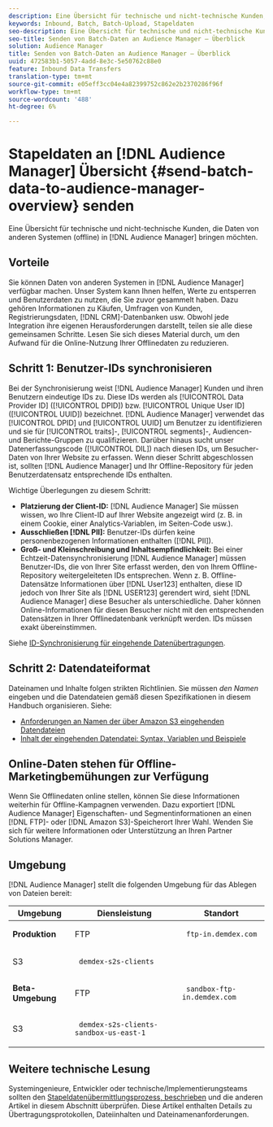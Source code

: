 ```yaml
---
description: Eine Übersicht für technische und nicht-technische Kunden, die Daten aus anderen Systemen (offline) in den Audience Manager bringen möchten.
keywords: Inbound, Batch, Batch-Upload, Stapeldaten
seo-description: Eine Übersicht für technische und nicht-technische Kunden, die Daten aus anderen Systemen (offline) in den Audience Manager bringen möchten. Verwenden Sie dazu die Option zum Hochladen von Stapeln in Audience Manager.
seo-title: Senden von Batch-Daten an Audience Manager – Überblick
solution: Audience Manager
title: Senden von Batch-Daten an Audience Manager – Überblick
uuid: 472583b1-5057-4add-8e3c-5e50762c88e0
feature: Inbound Data Transfers
translation-type: tm+mt
source-git-commit: e05eff3cc04e4a82399752c862e2b2370286f96f
workflow-type: tm+mt
source-wordcount: '488'
ht-degree: 6%

---
```



# Stapeldaten an [!DNL Audience Manager] Übersicht {#send-batch-data-to-audience-manager-overview} senden

Eine Übersicht für technische und nicht-technische Kunden, die Daten von anderen Systemen (offline) in [!DNL Audience Manager] bringen möchten.

## Vorteile

Sie können Daten von anderen Systemen in [!DNL Audience Manager] verfügbar machen. Unser System kann Ihnen helfen, Werte zu entsperren und Benutzerdaten zu nutzen, die Sie zuvor gesammelt haben. Dazu gehören Informationen zu Käufen, Umfragen von Kunden, Registrierungsdaten, [!DNL CRM]-Datenbanken usw. Obwohl jede Integration ihre eigenen Herausforderungen darstellt, teilen sie alle diese gemeinsamen Schritte. Lesen Sie sich dieses Material durch, um den Aufwand für die Online-Nutzung Ihrer Offlinedaten zu reduzieren.

## Schritt 1: Benutzer-IDs synchronisieren

Bei der Synchronisierung weist [!DNL Audience Manager] Kunden und ihren Benutzern eindeutige IDs zu. Diese IDs werden als [!UICONTROL Data Provider ID] ([!UICONTROL DPID]) bzw. [!UICONTROL Unique User ID] ([!UICONTROL UUID]) bezeichnet. [!DNL Audience Manager] verwendet das  [!UICONTROL DPID] und  [!UICONTROL UUID] um Benutzer zu identifizieren und sie für  [!UICONTROL traits]-,  [!UICONTROL segments]-, Audiencen- und Berichte-Gruppen zu qualifizieren. Darüber hinaus sucht unser Datenerfassungscode ([!UICONTROL DIL]) nach diesen IDs, um Besucher-Daten von Ihrer Website zu erfassen. Wenn dieser Schritt abgeschlossen ist, sollten [!DNL Audience Manager] und Ihr Offline-Repository für jeden Benutzerdatensatz entsprechende IDs enthalten.

Wichtige Überlegungen zu diesem Schritt:

* **Platzierung der Client-ID:** [!DNL Audience Manager] Sie müssen wissen, wo Ihre Client-ID auf Ihrer Website angezeigt wird (z. B. in einem Cookie, einer Analytics-Variablen, im Seiten-Code usw.).
* **Ausschließen  [!DNL PII]:** Benutzer-IDs dürfen keine personenbezogenen Informationen enthalten ([!DNL PII]).
* **Groß- und Kleinschreibung und Inhaltsempfindlichkeit:** Bei einer Echtzeit-Datensynchronisierung  [!DNL Audience Manager] müssen Benutzer-IDs, die von Ihrer Site erfasst werden, den von Ihrem Offline-Repository weitergeleiteten IDs entsprechen. Wenn z. B. Offline-Datensätze Informationen über [!DNL User123] enthalten, diese ID jedoch von Ihrer Site als [!DNL USER123] gerendert wird, sieht [!DNL Audience Manager] diese Besucher als unterschiedliche. Daher können Online-Informationen für diesen Besucher nicht mit den entsprechenden Datensätzen in Ihrer Offlinedatenbank verknüpft werden. IDs müssen exakt übereinstimmen.

Siehe [ID-Synchronisierung für eingehende Datenübertragungen](../../../integration/sending-audience-data/batch-data-transfer-explained/id-sync-http.md).

## Schritt 2: Datendateiformat

Dateinamen und Inhalte folgen strikten Richtlinien. Sie müssen *den Namen* eingeben und die Datendateien gemäß diesen Spezifikationen in diesem Handbuch organisieren. Siehe:

* [Anforderungen an Namen der über Amazon S3 eingehenden Datendateien](../../../integration/sending-audience-data/batch-data-transfer-explained/inbound-s3-filenames.md)
* [Inhalt der eingehenden Datendatei: Syntax, Variablen und Beispiele](../../../integration/sending-audience-data/batch-data-transfer-explained/inbound-file-contents.md)

## Online-Daten stehen für Offline-Marketingbemühungen zur Verfügung

Wenn Sie Offlinedaten online stellen, können Sie diese Informationen weiterhin für Offline-Kampagnen verwenden. Dazu exportiert [!DNL Audience Manager] Eigenschaften- und Segmentinformationen an einen [!DNL FTP]- oder [!DNL Amazon S3]-Speicherort Ihrer Wahl. Wenden Sie sich für weitere Informationen oder Unterstützung an Ihren Partner Solutions Manager.

## Umgebung

[!DNL Audience Manager] stellt die folgenden Umgebung für das Ablegen von Dateien bereit:

<table id="table_A61AA64578944B23B5A7355F2A76E882"> 
 <thead> 
  <tr> 
   <th colname="col1" class="entry"> Umgebung </th> 
   <th colname="col02" class="entry"> Diensleistung </th> 
   <th colname="col2" class="entry"> Standort </th> 
  </tr> 
 </thead>
 <tbody> 
  <tr> 
   <td colname="col1" morerows="1"> <b>Produktion</b> </td> 
   <td colname="col02"> FTP </td> 
   <td colname="col2"> <p> <code> ftp-in.demdex.com</code> </p> </td> 
  </tr> 
  <tr> 
   <td colname="col02"> S3 </td> 
   <td colname="col2"> <p> <code> demdex-s2s-clients</code> </p> </td> 
  </tr> 
  <tr> 
   <td colname="col1" morerows="1"> <b>Beta-Umgebung</b> </td> 
   <td colname="col02"> FTP </td> 
   <td colname="col2"> <p><code> sandbox-ftp-in.demdex.com</code> </p> </td> 
  </tr> 
  <tr> 
   <td colname="col02"> S3 </td> 
   <td colname="col2"> <p> <code> demdex-s2s-clients-sandbox-us-east-1</code> </p> </td> 
  </tr> 
 </tbody> 
</table>

## Weitere technische Lesung

Systemingenieure, Entwickler oder technische/Implementierungsteams sollten den [Stapeldatenübermittlungsprozess, beschrieben](../../../integration/sending-audience-data/batch-data-transfer-explained/batch-data-transfer-explained.md) und die anderen Artikel in diesem Abschnitt überprüfen. Diese Artikel enthalten Details zu Übertragungsprotokollen, Dateiinhalten und Dateinamenanforderungen.
